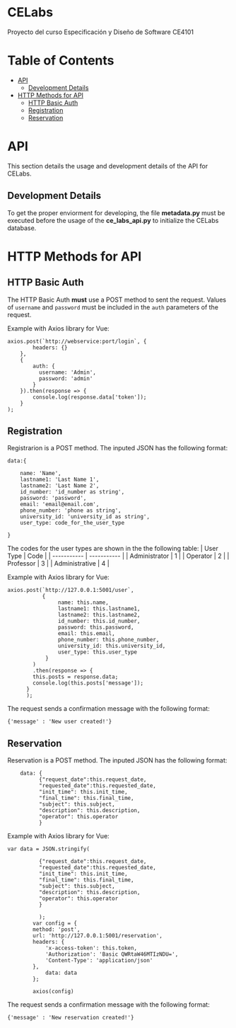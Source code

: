 # CELabs
Proyecto del curso Especificación y Diseño de Software CE4101

# Table of Contents

- [API](#api)
  * [Development Details](#development-details)
- [HTTP Methods for API](#http-methods-for-api)
  * [HTTP Basic Auth](#http-basic-auth)
  * [Registration](#-post--registration)
  * [Reservation](#-post--reservation)


# API

This section details the usage and development details of the API for CELabs.

## Development Details

To get the proper enviorment for developing, the file **metadata.py** must be executed before the usage of the **ce_labs_api.py** to initialize the CELabs database.

# HTTP Methods for API

## HTTP Basic Auth

The HTTP Basic Auth **must** use a POST method to sent the request. Values of `username` and `password`
must be included in the `auth` parameters of the request.

Example with Axios library for Vue:

```
axios.post(`http://webservice:port/login`, {
        headers: {}
    }, 
    {
        auth: {
          username: 'Admin',
          password: 'admin'
        }
    }).then(response => {
        console.log(response.data['token']);
    }
);
```

## Registration 

Registrarion is a POST method. The inputed JSON has the following format:

```
data:{

    name: 'Name',
    lastname1: 'Last Name 1',
    lastname2: 'Last Name 2',
    id_number: 'id_number as string',
    password: 'password',
    email: 'email@email.com',
    phone_number: 'phone as string',
    university_id: 'university_id as string',
    user_type: code_for_the_user_type

}
```

The codes for the user types are shown in the the following table:
| User Type | Code |
| ----------- | ----------- |
| Administrator | 1 |
| Operator | 2 |
| Professor | 3 |
| Administrative | 4 |

Example with Axios library for Vue:

```
axios.post(`http://127.0.0.1:5001/user`, 
           {
                name: this.name,
                lastname1: this.lastname1,
                lastname2: this.lastname2,
                id_number: this.id_number,
                password: this.password,
                email: this.email,
                phone_number: this.phone_number,
                university_id: this.university_id,
                user_type: this.user_type
            }
        ) 
        .then(response => {
        this.posts = response.data;
        console.log(this.posts['message']);
      }
      );
```

The request sends a confirmation message with the following format:

```
{'message' : 'New user created!'}
```


## Reservation
Reservation is a POST method. The inputed JSON has the following format:

```
    data: {
          {"request_date":this.request_date,
          "requested_date":this.requested_date,
          "init_time": this.init_time,
          "final_time": this.final_time,
          "subject": this.subject,
          "description": this.description,
          "operator": this.operator
          }
```       

Example with Axios library for Vue:

```
var data = JSON.stringify(

          {"request_date":this.request_date,
          "requested_date":this.requested_date,
          "init_time": this.init_time,
          "final_time": this.final_time,
          "subject": this.subject,
          "description": this.description,
          "operator": this.operator
          }
        
          );
        var config = {
        method: 'post',
        url: 'http://127.0.0.1:5001/reservation',
        headers: { 
            'x-access-token': this.token, 
            'Authorization': 'Basic QWRtaW46MTIzNDU=', 
            'Content-Type': 'application/json'
        },
            data: data
        };

        axios(config) 
```

The request sends a confirmation message with the following format:

```
{'message' : 'New reservation created!'}
```
